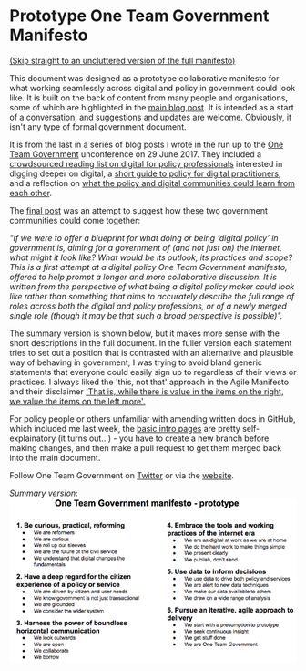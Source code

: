 # Prototype One Team Government Manifesto
[(Skip straight to an uncluttered version of the full manifesto)](https://paulmaltby3.github.io/OneteamgovManifesto/manifesto)

This document was designed as a prototype collaborative manifesto for what working seamlessly across digital and policy in government could look like. It is built on the back of content from many people and organisations, some of which are highlighted in the [main blog post](https://medium.com/@maltbyps/prototyping-a-one-team-government-manifesto-1596d99d3f57). It is intended as a start of a conversation, and suggestions and updates are welcome. Obviously, it isn't any type of formal government document.

It is from the last in a series of blog posts I wrote in the run up to the [One Team Government](http://www.oneteamgov.uk/) unconference on 29 June 2017. They included a [crowdsourced reading list on digital for policy professionals](https://github.com/paulmaltby3/digitalpolicyreadinglist) interested in digging deeper on digital, a [short guide to policy for digital practitioners](https://medium.com/@maltbyps/one-team-government-a-short-guide-to-policy-for-government-digital-professionals-c3cc1e421406), and a reflection on [what the policy and digital communities could learn from each other](https://medium.com/@maltbyps/one-team-government-what-digital-and-policy-can-learn-from-each-other-c284b31b75ac).

The [final post](https://medium.com/@maltbyps/prototyping-a-one-team-government-manifesto-1596d99d3f57) was an attempt to suggest how these two government communities could come together:

*"If we were to offer a blueprint for what doing or being ‘digital policy’ in government is, aiming for a government of (and not just on) the internet, what might it look like? What would be its outlook, its practices and scope? This is a first attempt at a digital policy One Team Government manifesto, offered to help prompt a longer and more collaborative discussion. It is written from the perspective of what being a digital policy maker could look like rather than something that aims to accurately describe the full range of roles across both the digital and policy professions, or of a newly merged single role (though it may be that such a broad perspective is possible)".*

The summary version is shown below, but it makes more sense with the short descriptions in the full document. In the fuller version each statement tries to set out a position that is contrasted with an alternative and plausible way of behaving in government; I was trying to avoid bland generic statements that everyone could easily sign up to regardless of their views or practices. I always liked the 'this, not that' approach in the Agile Manifesto and their disclaimer ['That is, while there is value in the items on the right, we value the items on the left more'.](http://agilemanifesto.org/)

For policy people or others unfamiliar with amending written docs in GitHub, which included me last week, the [basic intro pages](https://guides.github.com/activities/hello-world/) are pretty self-explainatory (it turns out...) - you have to create a new branch before making changes, and then make a pull request to get them merged back into the main document. 

Follow One Team Government on [Twitter](https://twitter.com/OneTeamGov) or via the [website](http://oneteamgov.uk/).

*Summary version*:
![summary version of ](/short.png)
